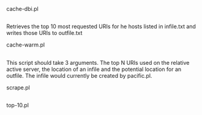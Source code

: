 cache-dbi.pl

##
Retrieves the top 10 most requested URIs for he hosts listed in infile.txt and writes those URIs to outfile.txt

cache-warm.pl

##
This script should take  3 arguments. The top N URIs used on the relative
active server, the location of an infile and the potential location for an
outfile. The infile would currently be created by pacific.pl. 

scrape.pl

##

top-10.pl

##
